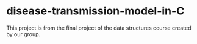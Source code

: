 # disease-transmission-model-in-C
This project is from the final project of the data structures course created by our group.
